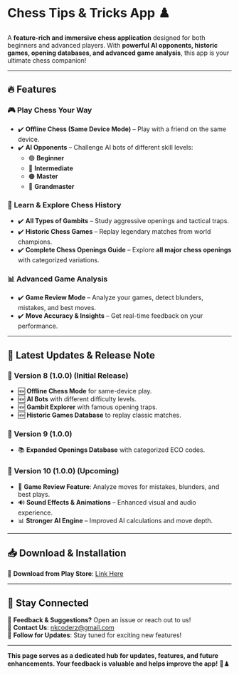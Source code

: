 # Chess Tips & Tricks App ♟️

A **feature-rich and immersive chess application** designed for both beginners and advanced players. With **powerful AI opponents, historic games, opening databases, and advanced game analysis**, this app is your ultimate chess companion!

---

## 🔥 Features

### 🎮 Play Chess Your Way
- ✔️ **Offline Chess (Same Device Mode)** – Play with a friend on the same device.
- ✔️ **AI Opponents** – Challenge AI bots of different skill levels:
  - 🟢 **Beginner**
  - 🔵 **Intermediate**
  - 🟠 **Master**
  - 🔴 **Grandmaster**

### 📜 Learn & Explore Chess History
- ✔️ **All Types of Gambits** – Study aggressive openings and tactical traps.
- ✔️ **Historic Chess Games** – Replay legendary matches from world champions.
- ✔️ **Complete Chess Openings Guide** – Explore **all major chess openings** with categorized variations.

### 📊 Advanced Game Analysis
- ✔️ **Game Review Mode** – Analyze your games, detect blunders, mistakes, and best moves.
- ✔️ **Move Accuracy & Insights** – Get real-time feedback on your performance.

---

## 📢 Latest Updates & Release Note

### 🔹 Version 8 (1.0.0) (Initial Release)
- 🆕 **Offline Chess Mode** for same-device play.
- 🆕 **AI Bots** with different difficulty levels.
- 🆕 **Gambit Explorer** with famous opening traps.
- 🆕 **Historic Games Database** to replay classic matches.

### 🔹 Version 9 (1.0.0)
- 📚 **Expanded Openings Database** with categorized ECO codes.

### 🔹 Version 10 (1.0.0) (Upcoming)
- 🎯 **Game Review Feature**: Analyze moves for mistakes, blunders, and best plays.
- 🔊 **Sound Effects & Animations** – Enhanced visual and audio experience.
- 📊 **Stronger AI Engine** – Improved AI calculations and move depth.

---

## 📥 Download & Installation

📲 **Download from Play Store**: [Link Here](https://play.google.com/store/apps/details?id=com.atomdyno.chess_tips_and_tricks)  

---

## 📢 Stay Connected

🌟 **Feedback & Suggestions?** Open an issue or reach out to us!  
📧 **Contact Us**: nkcoderz@gmail.com  
🔔 **Follow for Updates**: Stay tuned for exciting new features!

---

**This page serves as a dedicated hub for updates, features, and future enhancements. Your feedback is valuable and helps improve the app!** 🚀♟️
